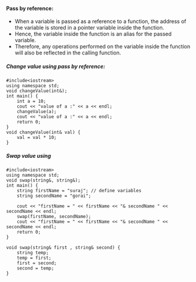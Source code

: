 



#### Pass by reference:
- When a variable is passed as a reference to a function, the address of the variable is stored in a pointer variable inside the function. 
- Hence, the variable inside the function is an alias for the passed variable. 
- Therefore, any operations performed on the variable inside the function will also be reflected in the calling function.
##### Change value using pass by reference:
```
#include<iostream>
using namespace std;
void changeValue(int&);
int main() {
    int a = 10;
    cout << "value of a :" << a << endl;
    changeValue(a);
    cout << "value of a :" << a << endl;
    return 0;
}
void changeValue(int& val) {
    val = val * 10;  
}
```

##### Swap value using 
```
#include<iostream>
using namespace std;
void swap(string&, string&);
int main() {
    string firstName = "suraj"; // define variables
    string secondName = "gorai";
    
    cout << "firstName = " << firstName << "& secondName " << secondName << endl;
    swap(firstName, secondName);
    cout << "firstName = " << firstName << "& secondName " << secondName << endl;
    return 0;
}

void swap(string& first , string& second) {
    string temp;
    temp = first;
    first = second;
    second = temp;
}
```
